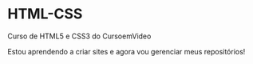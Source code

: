 # HTML-CSS
 Curso de HTML5 e CSS3 do CursoemVideo

 Estou aprendendo a criar sites e agora vou gerenciar meus repositórios!